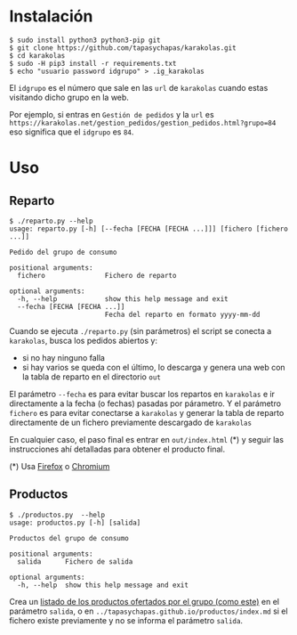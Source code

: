 # Instalación

```console
$ sudo install python3 python3-pip git
$ git clone https://github.com/tapasychapas/karakolas.git
$ cd karakolas
$ sudo -H pip3 install -r requirements.txt
$ echo "usuario password idgrupo" > .ig_karakolas
```

El `idgrupo` es el número que sale en las `url` de
`karakolas` cuando estas visitando dicho grupo en la web.

Por ejemplo, si entras en `Gestión de pedidos` y la `url` es
`https://karakolas.net/gestion_pedidos/gestion_pedidos.html?grupo=84`
eso significa que el `idgrupo` es `84`.

# Uso

## Reparto

```console
$ ./reparto.py --help
usage: reparto.py [-h] [--fecha [FECHA [FECHA ...]]] [fichero [fichero ...]]

Pedido del grupo de consumo

positional arguments:
  fichero               Fichero de reparto

optional arguments:
  -h, --help            show this help message and exit
  --fecha [FECHA [FECHA ...]]
                        Fecha del reparto en formato yyyy-mm-dd
```

Cuando se ejecuta `./reparto.py` (sin parámetros) el script
se conecta a `karakolas`, busca los pedidos abiertos y:

* si no hay ninguno falla
* si hay varios se queda con el último, lo descarga y genera una
web con la tabla de reparto en el directorio `out`

El parámetro `--fecha` es para evitar buscar los repartos en `karakolas`
e ir directamente a la fecha (o fechas) pasadas por párametro.
Y el parámetro `fichero` es para evitar conectarse a `karakolas` y generar
la tabla de reparto directamente de un fichero previamente descargado
de `karakolas`

En cualquier caso, el paso final es entrar en `out/index.html` (\*) y seguir
las instrucciones ahí detalladas para obtener el producto final.

(\*) Usa [Firefox](https://www.mozilla.org/es-ES/firefox/new/) o [Chromium](https://www.chromium.org/)

## Productos

```console
$ ./productos.py  --help
usage: productos.py [-h] [salida]

Productos del grupo de consumo

positional arguments:
  salida      Fichero de salida

optional arguments:
  -h, --help  show this help message and exit
```

Crea un [listado de los productos ofertados por el grupo (como este)](https://tapasychapas.github.io/productos/)
en el parámetro `salida`, o en `../tapasychapas.github.io/productos/index.md` si
el fichero existe previamente y no se informa el parámetro `salida`.
